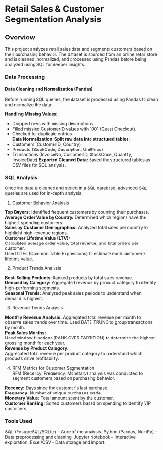 # Retail Sales & Customer Segmentation Analysis
## Overview
This project analyzes retail sales data and segments customers based on their purchasing behavior. The dataset is sourced from an online retail store and is cleaned, normalized, and processed using Pandas before being analyzed using SQL for deeper insights.

### Data Processing
#### Data Cleaning and Normalization (Pandas)
Before running SQL queries, the dataset is processed using Pandas to clean and normalize the data:

**Handling Missing Values:**
* Dropped rows with missing descriptions.
* Filled missing CustomerID values with 1001 (Guest Checkout).
* Checked for duplicate entries. <br>
**Data Normalization: Split raw data into structured tables:**<br>
* Customers (CustomerID, Country)
* Products (StockCode, Description, UnitPrice)
* Transactions (InvoiceNo, CustomerID, StockCode, Quantity, InvoiceDate)
**Exported Cleaned Data:** Saved the structured tables as CSV files for SQL analysis.

### SQL Analysis
Once the data is cleaned and stored in a SQL database, advanced SQL queries are used for in-depth analysis.
1. Customer Behavior Analysis

**Top Buyers:** Identified frequent customers by counting their purchases. <br>
**Average Order Value by Country:** Determined which regions have the highest spending customers.<br>
**Sales by Customer Demographics:** Analyzed total sales per country to highlight high-revenue regions.<br>
**Customer Lifetime Value (LTV):** <br>
Calculated average order value, total revenue, and total orders per customer.<br>
Used CTEs (Common Table Expressions) to estimate each customer's lifetime value.<br>

2. Product Trends Analysis<br>

**Best-Selling Products:** Ranked products by total sales revenue.<br>
**Demand by Category:** Aggregated revenue by product category to identify high-performing segments.<br>
**Seasonal Trends:** Analyzed peak sales periods to understand when demand is highest.<br>

3. Revenue Trends Analysis<br>

**Monthly Revenue Analysis:**
Aggregated total revenue per month to observe sales trends over time.
Used DATE_TRUNC to group transactions by month.<br>
**Peak Sales Months:**<br>
Used window functions (RANK OVER PARTITION) to determine the highest-grossing month for each year.<br>
**Revenue by Product Category:**<br>
Aggregated total revenue per product category to understand which products drive profitability.<br>

4. RFM Metrics for Customer Segmentation<br>
RFM (Recency, Frequency, Monetary) analysis was conducted to segment customers based on purchasing behavior.<br>

**Recency:** Days since the customer's last purchase.<br>
**Frequency:** Number of unique purchases made.<br>
**Monetary Value:** Total amount spent by the customer.<br>
**Customer Ranking:** Sorted customers based on spending to identify VIP customers.


### Tools Used

SQL (PostgreSQL/SQLite) – Core of the analysis.
Python (Pandas, NumPy) – Data preprocessing and cleaning.
Jupyter Notebook – Interactive exploration.
Excel/CSV – Data storage and import.




